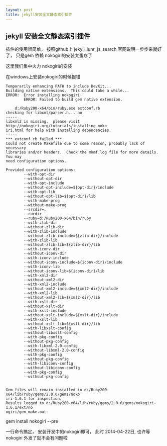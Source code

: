 ```yaml
---
layout: post
title: jekyll安装全文静态索引插件
---
```


## jekyll 安装全文静态索引插件

插件的使用很简单， 按照github上 jekyll_lunr_js_search 官网说明一步步来就好了， 只是gem 依赖 nokogiri的安装太蛋疼了

这里我们集中火力 nokogiri的安装

在windows上安装nokogiri的时候报错

    Temporarily enhancing PATH to include DevKit...
    Building native extensions.  This could take a while...
    ERROR:  Error installing nokogiri:
            ERROR: Failed to build gem native extension.

        d:/Ruby200-x64/bin/ruby.exe extconf.rb
    checking for libxml/parser.h... no
    -----
    libxml2 is missing.  please visit http://nokogiri.org/tutorials/installing_noko
    iri.html for help with installing dependencies.
    -----
    *** extconf.rb failed ***
    Could not create Makefile due to some reason, probably lack of necessary
    libraries and/or headers.  Check the mkmf.log file for more details.  You may
    need configuration options.

    Provided configuration options:
            --with-opt-dir
            --without-opt-dir
            --with-opt-include
            --without-opt-include=${opt-dir}/include
            --with-opt-lib
            --without-opt-lib=${opt-dir}/lib
            --with-make-prog
            --without-make-prog
            --srcdir=.
            --curdir
            --ruby=d:/Ruby200-x64/bin/ruby
            --with-zlib-dir
            --without-zlib-dir
            --with-zlib-include
            --without-zlib-include=${zlib-dir}/include
            --with-zlib-lib
            --without-zlib-lib=${zlib-dir}/lib
            --with-iconv-dir
            --without-iconv-dir
            --with-iconv-include
            --without-iconv-include=${iconv-dir}/include
            --with-iconv-lib
            --without-iconv-lib=${iconv-dir}/lib
            --with-xml2-dir
            --without-xml2-dir
            --with-xml2-include
            --without-xml2-include=${xml2-dir}/include
            --with-xml2-lib
            --without-xml2-lib=${xml2-dir}/lib
            --with-xslt-dir
            --without-xslt-dir
            --with-xslt-include
            --without-xslt-include=${xslt-dir}/include
            --with-xslt-lib
            --without-xslt-lib=${xslt-dir}/lib
            --with-libxslt-config
            --without-libxslt-config
            --with-pkg-config
            --without-pkg-config
            --with-libxml-2.0-config
            --without-libxml-2.0-config
            --with-pkg-config
            --without-pkg-config
            --with-libiconv-config
            --without-libiconv-config
            --with-pkg-config
            --without-pkg-config


    Gem files will remain installed in d:/Ruby200-x64/lib/ruby/gems/2.0.0/gems/noko
    iri-1.6.1 for inspection.
    Results logged to d:/Ruby200-x64/lib/ruby/gems/2.0.0/gems/nokogiri-1.6.1/ext/no
    ogiri/gem_make.out


gem install nokogiri --pre

一行命令搞定， 安装开发中的nokogiri即可， 此时 2014-04-22日, 也许等nokogiri 外发了就不会有问题啦








